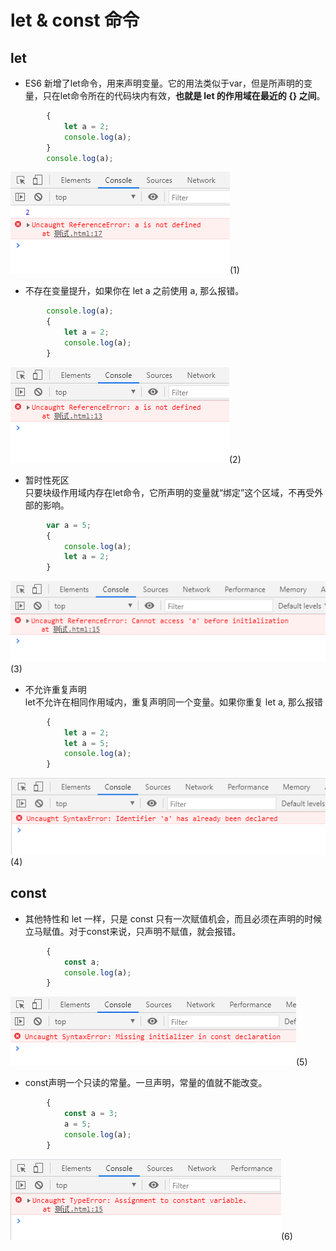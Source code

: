 # let & const 命令

## let

* ES6 新增了let命令，用来声明变量。它的用法类似于var，但是所声明的变量，只在let命令所在的代码块内有效，**也就是 let 的作用域在最近的 {} 之间**。

```javascript
        {
            let a = 2;
            console.log(a);
        }
        console.log(a);
```
![image](../images2/61/1.png)(1)

* 不存在变量提升，如果你在 let a 之前使用 a, 那么报错。 

```javascript
        console.log(a);
        {
            let a = 2;
            console.log(a);
        }
```
![image](../images2/61/2.png)(2)

* 暂时性死区  
只要块级作用域内存在let命令，它所声明的变量就“绑定”这个区域，不再受外部的影响。

```javascript
        var a = 5;
        {
            console.log(a);
            let a = 2;
        }
```
![image](../images2/61/3.png)(3)

* 不允许重复声明  
let不允许在相同作用域内，重复声明同一个变量。如果你重复 let a, 那么报错

```javascript
        {
            let a = 2;
            let a = 5;
            console.log(a);
        }
```
![image](../images2/61/4.png)(4)

## const

* 其他特性和 let 一样，只是 const 只有一次赋值机会，而且必须在声明的时候立马赋值。对于const来说，只声明不赋值，就会报错。

```javascript
        {
            const a;
            console.log(a);
        }
```
![image](../images2/61/5.png)(5)

* const声明一个只读的常量。一旦声明，常量的值就不能改变。

```javascript
        {
            const a = 3;
            a = 5;
            console.log(a);
        }
```
![image](../images2/61/6.png)(6)



